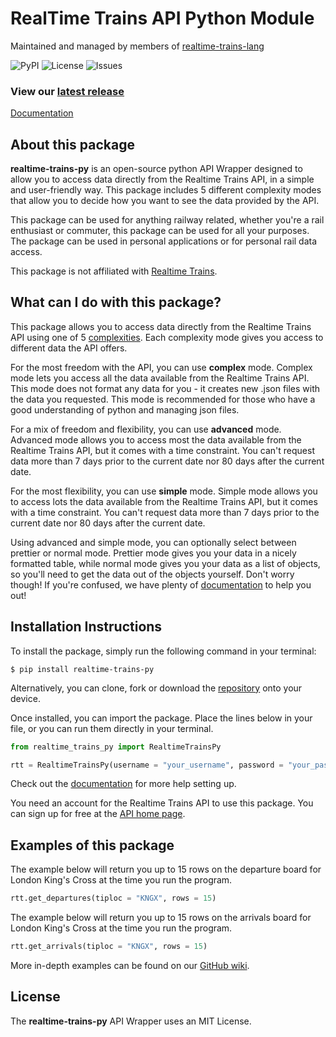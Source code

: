 # RealTime Trains API Python Module

Maintained and managed by members of [realtime-trains-lang](https://github.com/realtime-trains-lang)

![PyPI](https://img.shields.io/pypi/v/realtime-trains-py) ![License](https://img.shields.io/github/license/realtime-trains-lang/realtime-trains-py) ![Issues](https://img.shields.io/github/issues/realtime-trains-lang/realtime-trains-py)


### View our [latest release](https://github.com/realtime-trains-lang/realtime-trains-py/releases)

[Documentation](https://github.com/realtime-trains-lang/realtime-trains-py/wiki/Home)

## About this package

**realtime-trains-py** is an open-source python API Wrapper designed to allow you to access data directly from the Realtime Trains API, in a simple and user-friendly way. This package includes 5 different complexity modes that allow you to decide how you want to see the data provided by the API.

This package can be used for anything railway related, whether you're a rail enthusiast or commuter, this package can be used for all your purposes. The package can be used in personal applications or for personal rail data access. 

This package is not affiliated with [Realtime Trains](https://www.realtimetrains.co.uk/).

## What can I do with this package?
This package allows you to access data directly from the Realtime Trains API using one of 5 [complexities](https://github.com/realtime-trains-lang/realtime-trains-py/wiki/Complexity). Each complexity mode gives you access to different data the API offers. 

For the most freedom with the API, you can use **complex** mode. Complex mode lets you access all the data available from the Realtime Trains API. This mode does not format any data for you - it creates new .json files with the data you requested. This mode is recommended for those who have a good understanding of python and managing json files.

For a mix of freedom and flexibility, you can use **advanced** mode. Advanced mode allows you to access most the data available from the Realtime Trains API, but it comes with a time constraint. You can't request data more than 7 days prior to the current date nor 80 days after the current date. 

For the most flexibility, you can use **simple** mode. Simple mode allows you to access lots the data available from the Realtime Trains API, but it comes with a time constraint. You can't request data more than 7 days prior to the current date nor 80 days after the current date. 

Using advanced and simple mode, you can optionally select between prettier or normal mode. Prettier mode gives you your data in a nicely formatted table, while normal mode gives you your data as a list of objects, so you'll need to get the data out of the objects yourself. Don't worry though! If you're confused, we have plenty of [documentation](https://github.com/realtime-trains-lang/realtime-trains-py/wiki/Home) to help you out! 


## Installation Instructions

To install the package, simply run the following command in your terminal:
```
$ pip install realtime-trains-py
``` 
Alternatively, you can clone, fork or download the [repository](https://github.com/realtime-trains-lang/realtime-trains-py) onto your device. 

Once installed, you can import the package. Place the lines below in your file, or you can run them directly in your terminal.
```python
from realtime_trains_py import RealtimeTrainsPy

rtt = RealtimeTrainsPy(username = "your_username", password = "your_password", complexity = "c")
```

Check out the [documentation](https://github.com/realtime-trains-lang/realtime-trains-py/wiki/Home) for more help setting up.

You need an account for the Realtime Trains API to use this package. You can sign up for free at the [API home page](https://api.rtt.io). 


## Examples of this package

The example below will return you up to 15 rows on the departure board for London King's Cross at the time you run the program. 
```python
rtt.get_departures(tiploc = "KNGX", rows = 15)
```

The example below will return you up to 15 rows on the arrivals board for London King's Cross at the time you run the program. 
```python
rtt.get_arrivals(tiploc = "KNGX", rows = 15)
```

More in-depth examples can be found on our [GitHub wiki](https://github.com/realtime-trains-lang/realtime-trains-py/wiki/Home). 


## License

The **realtime-trains-py** API Wrapper uses an MIT License.